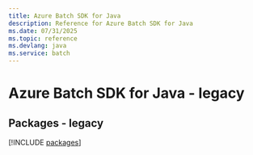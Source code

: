 ```yaml
---
title: Azure Batch SDK for Java
description: Reference for Azure Batch SDK for Java
ms.date: 07/31/2025
ms.topic: reference
ms.devlang: java
ms.service: batch
---
```

# Azure Batch SDK for Java - legacy
## Packages - legacy
[!INCLUDE [packages](batch-index.md)]